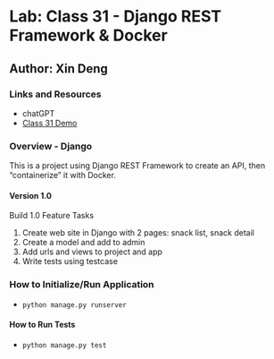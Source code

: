 # Lab: Class 31 - Django REST Framework & Docker

## Author: Xin Deng

### Links and Resources

- chatGPT
- [Class 31 Demo](https://github.com/codefellows/seattle-code-python-401d24/tree/main/class-31/demo)

### Overview - Django

This is a project using Django REST Framework to create an API, then “containerize” it with Docker.



#### Version 1.0

Build 1.0 Feature Tasks

1. Create web site in Django with 2 pages: snack list, snack detail
2. Create a model and add to admin
3. Add urls and views to project and app
4. Write tests using testcase


### How to Initialize/Run Application

- `python manage.py runserver`

#### How to Run Tests

- `python manage.py test`
